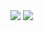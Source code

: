 <img allign="center" src="https://github-readme-stats.vercel.app/api?username=ghostnear&count_private=true&theme=tokyonight" />
<img allign="center" src="https://github-readme-stats.vercel.app/api/top-langs/?username=ghostnear&layout=compact&theme=tokyonight&hide=yacc,cmake" />